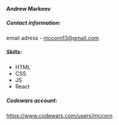 **Andrew Markeev**

##### Contact information:
email adress - mccorn13@gmail.com

##### Skills:
* HTML
* CSS
* JS
* React

##### Codewars account: 
https://www.codewars.com/users/mccorn
